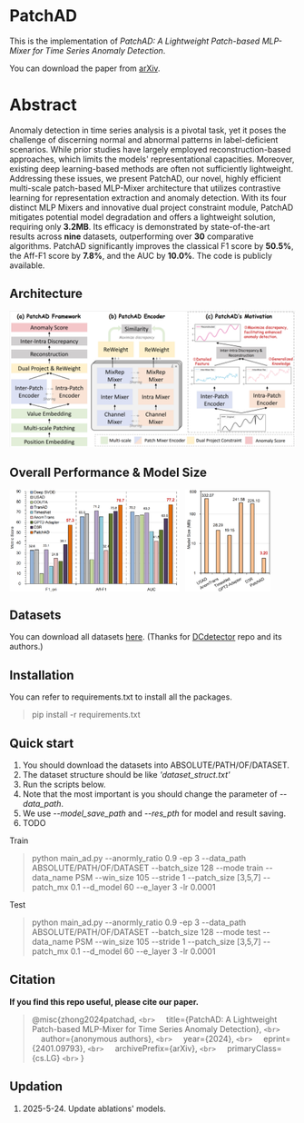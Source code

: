 # PatchAD

This is the implementation of *PatchAD: A Lightweight Patch-based MLP-Mixer for Time Series Anomaly Detection*.

You can download the paper from [arXiv](https://arxiv.org/abs/2401.09793).

# Abstract

Anomaly detection in time series analysis is a pivotal task, yet it poses the challenge of discerning normal and abnormal patterns in label-deficient scenarios. While prior studies have largely employed reconstruction-based approaches, which limits the models' representational capacities. Moreover, existing deep learning-based methods are often not sufficiently lightweight. Addressing these issues, we present PatchAD, our novel, highly efficient multi-scale patch-based MLP-Mixer architecture that utilizes contrastive learning for representation extraction and anomaly detection. With its four distinct MLP Mixers and innovative dual project constraint module, PatchAD mitigates potential model degradation and offers a lightweight solution, requiring only **3.2MB**. Its efficacy is demonstrated by state-of-the-art results across **nine** datasets, outperforming over **30** comparative algorithms. PatchAD significantly improves the classical F1 score by **50.5\%**, the Aff-F1 score by **7.8\%**, and the AUC by **10.0\%**. The code is publicly available.

## Architecture

![Architecture](./paper_img/fw2.png)

## Overall Performance \& Model Size

<div style="display: flex; flex-wrap: nowrap;">
  <img src="./paper_img/pfrm.png" alt="Overall Performance" style="max-width: 300px; margin-right: 10px;" width=450px;>
  <img src="./paper_img/mdlsz.png" alt="Model Size" style="max-width: 150px;" width=200px; >
</div>

## Datasets

You can download all datasets [here](https://drive.google.com/drive/folders/1RaIJQ8esoWuhyphhmMaH-VCDh-WIluRR?usp=sharing).
(Thanks for [DCdetector](https://github.com/DAMO-DI-ML/KDD2023-DCdetector/blob/main/readme.md) repo and its authors.)

## Installation

You can refer to requirements.txt to install all the packages.

[^2]: **We have not tested it to make sure it can be installed successfully. We will test it in the future.**
    
> pip install -r requirements.txt

## Quick start

1. You should download the datasets into ABSOLUTE/PATH/OF/DATASET.
2. The dataset structure should be like *'dataset_struct.txt'*
3. Run the scripts below.
4. Note that the most important is you should change the parameter of *--data_path*.
5. We use *--model_save_path* and *--res_pth* for model and result saving.
6. TODO

Train

> python main_ad.py --anormly_ratio 0.9 -ep 3  --data_path ABSOLUTE/PATH/OF/DATASET --batch_size 128  --mode train --data_name PSM --win_size 105 --stride 1 --patch_size [3,5,7] --patch_mx 0.1 --d_model 60 --e_layer 3 -lr 0.0001

Test

> python main_ad.py --anormly_ratio 0.9 -ep 3  --data_path ABSOLUTE/PATH/OF/DATASET --batch_size 128  --mode test --data_name PSM --win_size 105 --stride 1 --patch_size [3,5,7] --patch_mx 0.1 --d_model 60 --e_layer 3 -lr 0.0001

## Citation

**If you find this repo useful, please cite our paper.**

> @misc{zhong2024patchad, `<br>`
> &nbsp;&nbsp;&nbsp;&nbsp;title={PatchAD: A Lightweight Patch-based MLP-Mixer for Time Series Anomaly Detection}, `<br>`
> &nbsp;&nbsp;&nbsp;&nbsp;author={anonymous authors}, `<br>`
> &nbsp;&nbsp;&nbsp;&nbsp;year={2024}, `<br>`
> &nbsp;&nbsp;&nbsp;&nbsp;eprint={2401.09793}, `<br>`
> &nbsp;&nbsp;&nbsp;&nbsp;archivePrefix={arXiv}, `<br>`
> &nbsp;&nbsp;&nbsp;&nbsp;primaryClass={cs.LG} `<br>`
> }


## Updation

1. 2025-5-24. Update ablations' models.